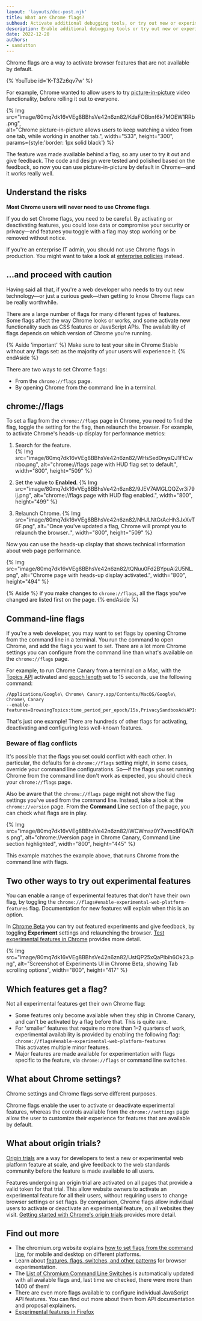```yaml
---
layout: 'layouts/doc-post.njk'
title: What are Chrome flags?
subhead: Activate additional debugging tools, or try out new or experimental features.
description: Enable additional debugging tools or try out new or experimental features in Chrome. 
date: 2022-12-20
authors:
- samdutton
---
```


Chrome flags are a way to activate browser features that are not available by default.

{% YouTube
id='K-T3Zz6qv7w'
%}

For example, Chrome wanted to allow users to try [picture-in-picture](/blog/watch-video-using-picture-in-picture/) video functionality, before rolling it out to everyone.

{% Img src="image/80mq7dk16vVEg8BBhsVe42n6zn82/KdaFOBbnf6k7MOEW1RRb.png",  
  alt="Chrome picture-in-picture allows users to keep watching a video from one tab, while working
in another tab.", width="533", height="300", params={style:'border: 1px solid black'} %}

The feature was made available behind a flag, so any user to try it out and give feedback. The code
and design were tested and polished based on the feedback, so now you can use picture-in-picture by
default in Chrome—and it works really well.


## Understand the risks

**Most Chrome users will never need to use Chrome flags**.

If you do set Chrome flags, you need to be careful. By activating or deactivating features, you
could lose data or compromise your security or privacy—and features you toggle with a flag may stop
working or be removed without notice.

If you're an enterprise IT admin, you should not use Chrome flags in production. You might want to
take a look at [enterprise policies](https://chromeenterprise.google/policies/) instead. 

## ...and proceed with caution

Having said all that, if you're a web developer who needs to try out new technology—or just a
curious geek—then getting to know Chrome flags can be really worthwhile.

There are a large number of flags for many different types of features. Some flags affect the way
Chrome looks or works, and some activate new functionality such as CSS features or JavaScript APIs.
The availability of flags depends on which version of Chrome you're running.

{% Aside 'important' %}
Make sure to test your site in Chrome Stable without any flags set: as the majority of your users
will experience it.
{% endAside %}

There are two ways to set Chrome flags:
- From the `chrome://flags` page.
- By opening Chrome from the command line in a terminal.

## chrome://flags

To set a flag from the `chrome://flags` page in Chrome, you need to find the flag, toggle the setting
for the flag, then relaunch the browser.
For example, to activate Chrome's heads-up display for performance metrics:

1. Search for the feature.  
{% Img src="image/80mq7dk16vVEg8BBhsVe42n6zn82/WHsSed0nysQJ1FtCwnbo.png", alt="chrome://flags page
with HUD flag set to default.", width="800", height="509" %}

2. Set the value to **Enabled**.
{% Img src="image/80mq7dk16vVEg8BBhsVe42n6zn82/9JEV7AMGLQQZvr3i79ij.png", alt="chrome://flags page
with HUD flag enabled.", width="800", height="499" %}

3. Relaunch Chrome.
{% Img src="image/80mq7dk16vVEg8BBhsVe42n6zn82/NHJLNtGrAcHh3JxXvT6F.png", alt="Once you've updated a
flag, Chrome will prompt you to relaunch the browser..", width="800", height="509" %}

Now you can use the heads-up display that shows technical information about web page performance.  
  
{% Img src="image/80mq7dk16vVEg8BBhsVe42n6zn82/tQNuu0Fd2BYpuAi2U5NL.png", alt="Chrome page with
heads-up display activated.", width="800", height="494" %}

{% Aside %}
If you make changes to `chrome://flags`, all the flags you've changed are listed first on the
page.
{% endAside %}

## Command-line flags

If you're a web developer, you may want to set flags by opening Chrome from the command line in a
terminal. You run the command to open Chrome, and add the flags you want to set. There are a lot
more Chrome settings you can configure from the command line than what's available on the
`chrome://flags` page. 

For example, to run Chrome Canary from a terminal on a Mac, with the [Topics
API](/docs/privacy-sandbox/topics/) activated and [epoch
length](/docs/privacy-sandbox/topics/#epoch) set to 15 seconds, use the
following command:

``` text
/Applications/Google\ Chrome\ Canary.app/Contents/MacOS/Google\ Chrome\ Canary
--enable-features=BrowsingTopics:time_period_per_epoch/15s,PrivacySandboxAdsAPIsOverride,PrivacySandboxSettings3,OverridePrivacySandboxSettingsLocalTesting  
```

That's just one example! There are hundreds of other flags for activating, deactivating and
configuring less well-known features.

### Beware of flag conflicts 

It's possible that the flags you set could conflict with each other. In particular, the defaults for
a `chrome://flags` setting might, in some cases, override your command line configurations. So—if
the flags you set running Chrome from the command line don't work as expected, you should check your
`chrome://flags` page.  

Also be aware that the `chrome://flags` page might not show the flag settings you've used from the
command line. Instead, take a look at the `chrome://version` page. From the **Command Line** section
of the page, you can check what flags are in play.

{% Img src="image/80mq7dk16vVEg8BBhsVe42n6zn82/iWCWmsz0Y7wmc8FQA7Is.png", alt="chrome://version page
in Chrome Canary, Command Line section highlighted", width="800", height="445" %}

This example matches the example above, that runs Chrome from the command line with flags.

## Two other ways to try out experimental features

You can enable a range of experimental features that don't have their own flag, by toggling the
`chrome://flags#enable-experimental-web-platform-features` flag. Documentation for new features will
explain when this is an option.

In [Chrome Beta](https://www.google.com/intl/en_uk/chrome/beta/) you can try out featured
experiments and give feedback, by toggling **Experiment** settings and relaunching the browser.
[Test experimental features in Chrome](https://support.google.com/chrome/answer/10612145?hl=en-GB)
provides more detail.

{% Img src="image/80mq7dk16vVEg8BBhsVe42n6zn82/UstQP25xQaPlbih6Ok23.png",
  alt="Screenshot of Experiments UI in Chrome Beta, showing Tab scrolling options",
  width="800", height="417" %}

## Which features get a flag?

Not all experimental features get their own Chrome flag:
* Some features only become available when they ship in Chrome Canary, and can't be activated by a
flag before that. This is quite rare.
* For 'smaller' features that require no more than 1–2 quarters of work, experimental availability
is provided by enabling the following flag: <br>
`chrome://flags#enable-experimental-web-platform-features`<br>
This activates multiple minor features.
* Major features are made available for experimentation with flags specific to the feature, via `chrome://flags` or command line switches.

## What about Chrome settings?

Chrome settings and Chrome flags serve different purposes.

Chrome flags enable the user to activate or deactivate experimental features, whereas the controls
available from the `chrome://settings` page allow the user to customize their experience for features
that are available by default.

## What about origin trials?

[Origin trials](/docs/web-platform/origin-trials/) are a way for
developers to test a new or experimental web platform feature at scale, and give feedback to the web
standards community before the feature is made available to all users.

Features undergoing an origin trial are activated on all pages that provide a valid token for that
trial. This allow website owners to activate an experimental feature for all their users, without
requiring users to change browser settings or set flags. By comparison, Chrome flags allow
individual users to activate or deactivate an experimental feature, on all websites they visit.
[Getting started with Chrome's origin trials](/docs/web-platform/origin-trials/)
provides more detail.

## Find out more 

- The chromium.org website explains
[how to set flags from the command line](https://www.chromium.org/developers/how-tos/run-chromium-with-flags/),
for mobile and desktop on different platforms.
- Learn about
[features, flags, switches, and other patterns](https://chromium.googlesource.com/chromium/src/+/main/docs/configuration.md)
for browser experimentation.
- The
[List of Chromium Command Line Switches](https://peter.sh/experiments/chromium-command-line-switches/)
is automatically updated with all available flags and, last time we checked, there were more
than 1400 of them!
- There are even more flags available to configure individual JavaScript API features. You can
find out more about them from API documentation and proposal explainers.
- [Experimental features in Firefox](https://developer.mozilla.org/docs/Mozilla/Firefox/Experimental_features)